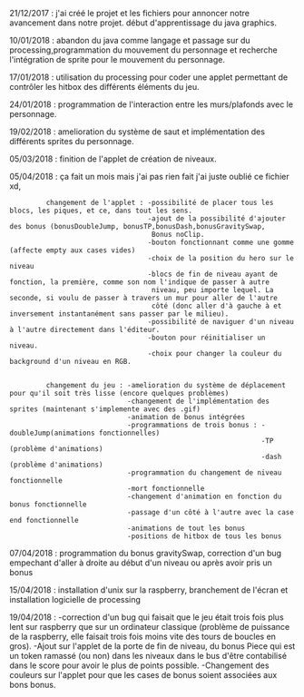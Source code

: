 21/12/2017 : j'ai créé le projet et les fichiers pour annoncer notre avancement dans notre projet. début d'apprentissage du java                      graphics.

10/01/2018 : abandon du java comme langage et passage sur du processing,programmation du mouvement du personnage et recherche l'intégration de sprite pour le mouvement du personnage.

17/01/2018 : utilisation du processing pour coder une applet permettant de contrôler les hitbox des différents éléments du jeu.

24/01/2018 : programmation de l'interaction entre les murs/plafonds avec le personnage.

19/02/2018 : amelioration du système de saut et implémentation des différents sprites du personnage.

05/03/2018 : finition de l'applet de création de niveaux.

05/04/2018 : ça fait un mois mais j'ai pas rien fait j'ai juste oublié ce fichier xd,

             changement de l'applet : -possibilité de placer tous les blocs, les piques, et ce, dans tout les sens.
                                      -ajout de la possibilité d'ajouter des bonus (bonusDoubleJump, bonusTP,bonusDash,bonusGravitySwap, 
                                       Bonus noClip.
                                      -bouton fonctionnant comme une gomme (affecte empty aux cases vides)
                                      -choix de la position du hero sur le niveau
                                      -blocs de fin de niveau ayant de fonction, la première, comme son nom l'indique de passer à autre 
                                       niveau, peu importe lequel. La seconde, si voulu de passer à travers un mur pour aller de l'autre
                                       côté (donc aller d'à gauche à et inversement instantanément sans passer par le milieu).
                                      -possibilité de naviguer d'un niveau à l'autre directement dans l'éditeur.
                                      -bouton pour réinitialiser un niveau.
                                      -choix pour changer la couleur du background d'un niveau en RGB.
                                      
                                      
             changement du jeu : -amelioration du système de déplacement pour qu'il soit très lisse (encore quelques problèmes)
                                 -changement de l'implémentation des sprites (maintenant s'implemente avec des .gif)
                                 -animation de bonus intégrées
                                 -programmations de trois bonus : -doubleJump(animations fonctionnelles)
                                                                  -TP        (problème d'animations)
                                                                  -dash      (problème d'animations)
                                 -programmation du changement de niveau fonctionnelle
                                 -mort fonctionnelle
                                 -changement d'animation en fonction du bonus fonctionnelle
                                 -passage d'un côté à l'autre avec la case end fonctionnelle
                                 -animations de tout les bonus
                                 -positions de hitbox de tous les bonus
 07/04/2018 : programmation du bonus gravitySwap, correction d'un bug empechant d'aller à droite au début d'un niveau ou après avoir pris un bonus
                                 
15/04/2018 : installation d'unix sur la raspberry, branchement de l'écran et installation logicielle de processing

19/04/2018 :  -correction d'un bug qui faisait que le jeu était trois fois plus lent sur raspberry que sur un ordinateur classique (problème de puissance de la raspberry, elle faisait trois fois moins vite des tours de boucles en gros).
              -Ajout sur l'applet de la porte de fin de niveau, du bonus Piece qui est un token ramassé (ou non) dans les niveaux dans le bus d'être contabilisé dans le score pour avoir le plus de points possible.
              -Changement des couleurs sur l'applet pour que les cases de bonus soient associées aux bons bonus.
